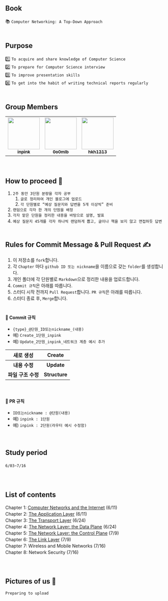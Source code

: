 ## Book
📚 `Computer Networking: A Top-Down Approach `　   
　   
## Purpose
1️⃣ `To acquire and share knowledge of Computer Science`　   
2️⃣ `To prepare for Computer Science interview`　   
3️⃣ `To improve presentation skills`　   
4️⃣ `To get into the habit of writing technical reports regularly`　   
　   
## Group Members
<table>
  <tbody><tr>
    <td align="center"><a href="https://github.com/inpink"><img src="https://avatars.githubusercontent.com/u/108166692?v=4" width="100px;" alt="" style="max-width: 100%;"><br><sub><b>inpink</b></sub></a><br></td>
    <td align="center"><a href="https://github.com/0o0mlb"><img src="https://avatars.githubusercontent.com/u/81353217?v=4" width="100px;" alt="" style="max-width: 100%;"><br><sub><b>0o0mlb</b></sub></a><br></td>
    <td align="center"><a href="https://github.com/hkh1213"><img src="https://avatars.githubusercontent.com/u/64997271?v=4" width="100px;" alt="" style="max-width: 100%;"><br><sub><b>hkh1213</b></sub></a><br></td>       
  </tr>
</tbody></table>
　   
    
## How to proceed 📖
1. `2주 동안 3단원 분량을 각자 공부`
    1.  `글로 정리하여 개인 블로그에 업로드`
    2. `각 단원별로 “예상 질문지와 답변을 5개 이상씩” 준비`
2. `랜덤으로 각자 한 개의 단원을 배정`
3. `각자 맡은 단원을 정리한 내용을 바탕으로 설명, 발표`
4. `예상 질문지 45개를 각자 하나씩 랜덤하게 뽑고, 글이나 책을 보지 않고 면접하듯 답변`
　   
　   
## Rules for Commit Message & Pull Request  ✍

1. 이 저장소를 `fork`합니다.
2. 각 `Chapter` 마다 `github ID 또는 nickname`을 이름으로 갖는 `folder`를 생성합니다. 
3. 개인 폴더에 각 단원별로 `Markdown`으로 정리한 내용을 업로드합니다.
4. `Commit 규칙`은 아래를 따릅니다.
5. 스터디 시작 전까지 `Pull Request`합니다. `PR 규칙`은 아래를 따릅니다.
6. 스터디 종료 후, `Merge`합니다.
　   
　   
#### 📑 Commit 규칙
- `{type}_@단원_ID또는nickname_(내용)`
- 예) `Create_1단원_inpink`
- 예) `Update_2단원_inpink_네트워크 계층 예시 추가`

|새로 생성|Create|
|:------:|:---:|
|**내용 수정**|**Update**|
|**파일 구조 수정**|**Structure**|


　   
#### 📑 PR 규칙
 - `ID또는nickname : @단원(내용)`
 - 예) `inpink : 1단원`
 - 예) `inpink : 2단원(라우터 예시 수정함)`

　   
## Study period
`6/03~7/16`
　   
　   
　   
## List of contents   
Chapter 1: [Computer Networks and the Internet](https://github.com/inpink/CS_Networking_Study/tree/ae3f82962ab83ba1535e8f7436c80fbbf488035c/Chapter01_Computer_Networks_and_the_Internet) (6/11)　    
Chapter 2: [The Application Layer](https://github.com/inpink/CS_Networking_Study/tree/ae3f82962ab83ba1535e8f7436c80fbbf488035c/Chapter02_The_Application_Layer) (6/11)　   
Chapter 3: [The Transport Layer](https://github.com/inpink/CS_Networking_Study/tree/fba78aacb89edb759b2fa8493dae744658ea0888/Chapter03_The_Transport_Layer) (6/24)　   
Chapter 4: [The Network Layer: the Data Plane](https://github.com/inpink/CS_Networking_Study/tree/fba78aacb89edb759b2fa8493dae744658ea0888/Chapter04_The_Network_Layer) (6/24)　   
Chapter 5: [The Network Layer: the Control Plane](https://github.com/inpink/CS_Networking_Study/tree/bb1dbc7b34e3e92d14674b7cbee408ca91f93d25/Chapter05_The_Network_Layer_2) (7/9)　   
Chapter 6: [The Link Layer](https://github.com/inpink/CS_Networking_Study/tree/bb1dbc7b34e3e92d14674b7cbee408ca91f93d25/Chapter06_The_Link_Layer) (7/9)　   
Chapter 7: Wireless and Mobile Networks (7/16)　   
Chapter 8: Network Security (7/16)　   
　   
　   
## Pictures of us 🌟
`Preparing to upload`
